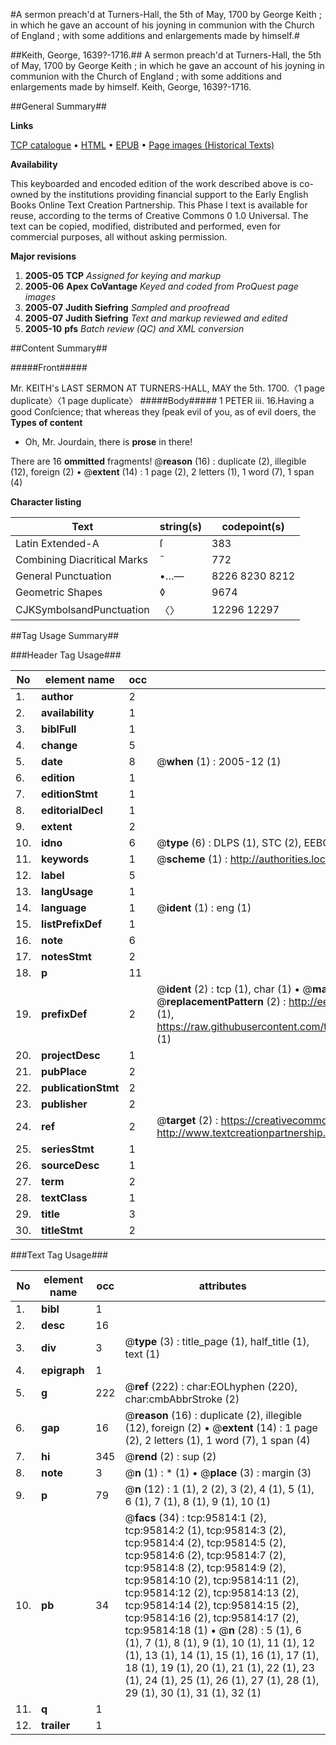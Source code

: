 #A sermon preach'd at Turners-Hall, the 5th of May, 1700 by George Keith ; in which he gave an account of his joyning in communion with the Church of England ; with some additions and enlargements made by himself.#

##Keith, George, 1639?-1716.##
A sermon preach'd at Turners-Hall, the 5th of May, 1700 by George Keith ; in which he gave an account of his joyning in communion with the Church of England ; with some additions and enlargements made by himself.
Keith, George, 1639?-1716.

##General Summary##

**Links**

[TCP catalogue](http://www.ota.ox.ac.uk/tcp/)  • 
[HTML](http://tei.it.ox.ac.uk/tcp/Texts-HTML/free/A70/A70390.html)  • 
[EPUB](http://tei.it.ox.ac.uk/tcp/Texts-EPUB/free/A70/A70390.epub) • 
[Page images (Historical Texts)](https://data.historicaltexts.jisc.ac.uk/view?pubId=eebo-12937368e&pageId=eebo-12937368e-95814-1)

**Availability**

This keyboarded and encoded edition of the
	       work described above is co-owned by the institutions
	       providing financial support to the Early English Books
	       Online Text Creation Partnership. This Phase I text is
	       available for reuse, according to the terms of Creative
	       Commons 0 1.0 Universal. The text can be copied,
	       modified, distributed and performed, even for
	       commercial purposes, all without asking permission.

**Major revisions**

1. __2005-05__ __TCP__ *Assigned for keying and markup*
1. __2005-06__ __Apex CoVantage__ *Keyed and coded from ProQuest page images*
1. __2005-07__ __Judith Siefring__ *Sampled and proofread*
1. __2005-07__ __Judith Siefring__ *Text and markup reviewed and edited*
1. __2005-10__ __pfs__ *Batch review (QC) and XML conversion*

##Content Summary##

#####Front#####

Mr. KEITH's LAST SERMON AT TURNERS-HALL, MAY the 5th. 1700.〈1 page duplicate〉〈1 page duplicate〉
#####Body#####
1 PETER iii. 16.Having a good Conſcience; that whereas they ſpeak evil of you, as of evil doers, the
**Types of content**

  * Oh, Mr. Jourdain, there is **prose** in there!

There are 16 **ommitted** fragments! 
 @__reason__ (16) : duplicate (2), illegible (12), foreign (2)  •  @__extent__ (14) : 1 page (2), 2 letters (1), 1 word (7), 1 span (4)

**Character listing**


|Text|string(s)|codepoint(s)|
|---|---|---|
|Latin Extended-A|ſ|383|
|Combining             Diacritical Marks|̄|772|
|General Punctuation|•…—|8226 8230 8212|
|Geometric Shapes|◊|9674|
|CJKSymbolsandPunctuation|〈〉|12296 12297|

##Tag Usage Summary##

###Header Tag Usage###

|No|element name|occ|attributes|
|---|---|---|---|
|1.|__author__|2||
|2.|__availability__|1||
|3.|__biblFull__|1||
|4.|__change__|5||
|5.|__date__|8| @__when__ (1) : 2005-12 (1)|
|6.|__edition__|1||
|7.|__editionStmt__|1||
|8.|__editorialDecl__|1||
|9.|__extent__|2||
|10.|__idno__|6| @__type__ (6) : DLPS (1), STC (2), EEBO-CITATION (1), OCLC (1), VID (1)|
|11.|__keywords__|1| @__scheme__ (1) : http://authorities.loc.gov/ (1)|
|12.|__label__|5||
|13.|__langUsage__|1||
|14.|__language__|1| @__ident__ (1) : eng (1)|
|15.|__listPrefixDef__|1||
|16.|__note__|6||
|17.|__notesStmt__|2||
|18.|__p__|11||
|19.|__prefixDef__|2| @__ident__ (2) : tcp (1), char (1)  •  @__matchPattern__ (2) : ([0-9\-]+):([0-9IVX]+) (1), (.+) (1)  •  @__replacementPattern__ (2) : http://eebo.chadwyck.com/downloadtiff?vid=$1&page=$2 (1), https://raw.githubusercontent.com/textcreationpartnership/Texts/master/tcpchars.xml#$1 (1)|
|20.|__projectDesc__|1||
|21.|__pubPlace__|2||
|22.|__publicationStmt__|2||
|23.|__publisher__|2||
|24.|__ref__|2| @__target__ (2) : https://creativecommons.org/publicdomain/zero/1.0/ (1), http://www.textcreationpartnership.org/docs/. (1)|
|25.|__seriesStmt__|1||
|26.|__sourceDesc__|1||
|27.|__term__|2||
|28.|__textClass__|1||
|29.|__title__|3||
|30.|__titleStmt__|2||


###Text Tag Usage###

|No|element name|occ|attributes|
|---|---|---|---|
|1.|__bibl__|1||
|2.|__desc__|16||
|3.|__div__|3| @__type__ (3) : title_page (1), half_title (1), text (1)|
|4.|__epigraph__|1||
|5.|__g__|222| @__ref__ (222) : char:EOLhyphen (220), char:cmbAbbrStroke (2)|
|6.|__gap__|16| @__reason__ (16) : duplicate (2), illegible (12), foreign (2)  •  @__extent__ (14) : 1 page (2), 2 letters (1), 1 word (7), 1 span (4)|
|7.|__hi__|345| @__rend__ (2) : sup (2)|
|8.|__note__|3| @__n__ (1) : * (1)  •  @__place__ (3) : margin (3)|
|9.|__p__|79| @__n__ (12) : 1 (1), 2 (2), 3 (2), 4 (1), 5 (1), 6 (1), 7 (1), 8 (1), 9 (1), 10 (1)|
|10.|__pb__|34| @__facs__ (34) : tcp:95814:1 (2), tcp:95814:2 (1), tcp:95814:3 (2), tcp:95814:4 (2), tcp:95814:5 (2), tcp:95814:6 (2), tcp:95814:7 (2), tcp:95814:8 (2), tcp:95814:9 (2), tcp:95814:10 (2), tcp:95814:11 (2), tcp:95814:12 (2), tcp:95814:13 (2), tcp:95814:14 (2), tcp:95814:15 (2), tcp:95814:16 (2), tcp:95814:17 (2), tcp:95814:18 (1)  •  @__n__ (28) : 5 (1), 6 (1), 7 (1), 8 (1), 9 (1), 10 (1), 11 (1), 12 (1), 13 (1), 14 (1), 15 (1), 16 (1), 17 (1), 18 (1), 19 (1), 20 (1), 21 (1), 22 (1), 23 (1), 24 (1), 25 (1), 26 (1), 27 (1), 28 (1), 29 (1), 30 (1), 31 (1), 32 (1)|
|11.|__q__|1||
|12.|__trailer__|1||
